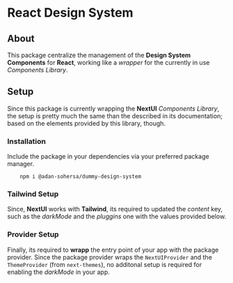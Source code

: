 # React Design System

## About

This package centralize the management of the **Design System Components** for **React**, working like a *wrapper* for the currently in use *Components Library*. 

## Setup

Since this package is currently wrapping the **NextUI** *Components Library*, the setup is pretty much the same than the described in its documentation; based on the elements provided by this library, though.

### Installation

Include the package in your dependencies via your preferred package manager.

		npm i @adan-sohersa/dummy-design-system

### Tailwind Setup

Since, **NextUI** works with **Tailwind**, its required to updated the *content* key, such as the *darkMode* and the *pluggins* one with the values provided below.

### Provider Setup

Finally, its required to **wrapp** the entry point of your app with the package provider. Since the package provider wraps the `NextUIProvider` and the `ThemeProvider` (from `next-themes`), no additonal setup is required for enabling the *darkMode* in your app.